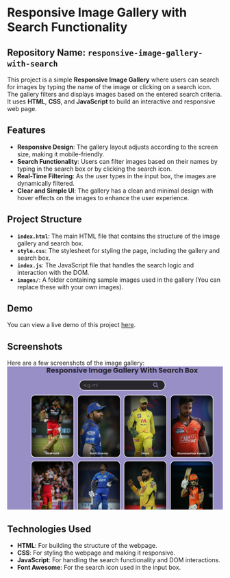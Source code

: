 # Responsive Image Gallery with Search Functionality

## Repository Name: `responsive-image-gallery-with-search`

This project is a simple **Responsive Image Gallery** where users can search for images by typing the name of the image or clicking on a search icon. The gallery filters and displays images based on the entered search criteria. It uses **HTML**, **CSS**, and **JavaScript** to build an interactive and responsive web page.

## Features

- **Responsive Design**: The gallery layout adjusts according to the screen size, making it mobile-friendly.
- **Search Functionality**: Users can filter images based on their names by typing in the search box or by clicking the search icon.
- **Real-Time Filtering**: As the user types in the input box, the images are dynamically filtered.
- **Clear and Simple UI**: The gallery has a clean and minimal design with hover effects on the images to enhance the user experience.

## Project Structure

- **`index.html`**: The main HTML file that contains the structure of the image gallery and search box.
- **`style.css`**: The stylesheet for styling the page, including the gallery and search box.
- **`index.js`**: The JavaScript file that handles the search logic and interaction with the DOM.
- **`images/`**: A folder containing sample images used in the gallery (You can replace these with your own images).

## Demo

You can view a live demo of this project [here](https://sonumehta.online/Image-Gallery-With-Search).

## Screenshots

Here are a few screenshots of the image gallery:
![Screenshot](image.png)

## Technologies Used

- **HTML**: For building the structure of the webpage.
- **CSS**: For styling the webpage and making it responsive.
- **JavaScript**: For handling the search functionality and DOM interactions.
- **Font Awesome**: For the search icon used in the input box.

